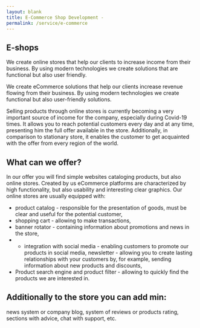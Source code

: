 ```yaml
---
layout: blank
title: E-Commerce Shop Development -
permalink: /service/e-commerce
---
```


## E-shops

We create online stores that help our clients to increase income from their business. By using modern technologies we create solutions that are functional but also user friendly.

We create eCommerce solutions that help our clients increase revenue flowing from their business. By using modern technologies we create functional but also user-friendly solutions.

Selling products through online stores is currently becoming a very important source of income for the company, especially during Covid-19 times. It allows you to reach potential customers every day and at any time, presenting him the full offer available in the store. Additionally, in comparison to stationary store, it enables the customer to get acquainted with the offer from every region of the world.

## What can we offer?

In our offer you will find simple websites cataloging products, but also online stores. Created by us eCommerce platforms are characterized by high functionality, but also usability and interesting clear graphics. Our online stores are usually equipped with:

* product catalog - responsible for the presentation of goods, must be clear and useful for the potential customer,
* shopping cart - allowing to make transactions,
* banner rotator - containing information about promotions and news in the store,
* * integration with social media - enabling customers to promote our products in social media,
newsletter - allowing you to create lasting relationships with your customers by, for example, sending information about new products and discounts,
* Product search engine and product filter - allowing to quickly find the products we are interested in.

## Additionally to the store you can add min:

news system or company blog,
system of reviews or products rating,
sections with advice,
chat with support,
etc.
